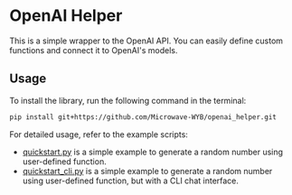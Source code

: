 # OpenAI Helper 

This is a simple wrapper to the OpenAI API. You can easily define custom functions and connect it to OpenAI's models.

## Usage

To install the library, run the following command in the terminal:

```sh
pip install git+https://github.com/Microwave-WYB/openai_helper.git
```

For detailed usage, refer to the example scripts:
- [quickstart.py](./quickstart.py) is a simple example to generate a random number using user-defined function.
- [quickstart_cli.py](./quickstart_cli.py) is a simple example to generate a random number using user-defined function, but with a CLI chat interface.